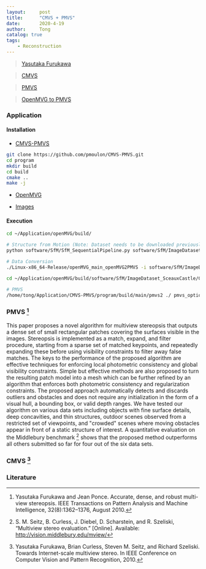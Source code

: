 ```yaml
---
layout:     post
title:      "CMVS + PMVS"
date:       2020-4-19
author:     Tong
catalog: true
tags:
    - Reconstruction
---
```


> [Yasutaka Furukawa](https://www2.cs.sfu.ca/~furukawa/)

> [CMVS](https://www.di.ens.fr/cmvs/)

> [PMVS](https://www.di.ens.fr/pmvs/)

> [OpenMVG to PMVS](https://openmvg.readthedocs.io/en/latest/software/MVS/PMVS/)

### Application

#### Installation

- [CMVS-PMVS](https://github.com/pmoulon/CMVS-PMVS)

```bash
git clone https://github.com/pmoulon/CMVS-PMVS.git
cd program
mkdir build
cd build
cmake ..
make -j  
```

- [OpenMVG](http://tongling916.github.io/2020/03/14/OpenMVG/#installation)

- [Images](https://github.com/openMVG/ImageDataset_SceauxCastle)

#### Execution

```bash
cd ~/Application/openMVG/build/

# Structure from Motion (Note: Dataset needs to be downloaded previously)
python software/SfM/SfM_SequentialPipeline.py software/SfM/ImageDataset_SceauxCastle/images/ software/SfM/ImageDataset_SceauxCastle/Castle_Incremental_Reconstruction/

# Data Conversion 
./Linux-x86_64-Release/openMVG_main_openMVG2PMVS -i software/SfM/ImageDataset_SceauxCastle/Castle_Incremental_Reconstruction/reconstruction_sequential/sfm_data.bin -o software/SfM/ImageDataset_SceauxCastle/Castle_Incremental_Reconstruction/

cd ~/Application/openMVG/build/software/SfM/ImageDataset_SceauxCastle/Castle_Incremental_Reconstruction/PMVS

# PMVS
/home/tong/Application/CMVS-PMVS/program/build/main/pmvs2 ./ pmvs_options.txt
```

### PMVS [^Furukawa10a] 

This paper proposes a novel algorithm for multiview stereopsis that outputs a dense set of small rectangular patches covering the surfaces visible in the images. Stereopsis is implemented as a match, expand, and filter procedure, starting from a sparse set of matched keypoints, and repeatedly expanding these before using visibility constraints to filter away false matches. The keys to the performance of the proposed algorithm are effective techniques for enforcing local photometric consistency and global visibility constraints. Simple but effective methods are also proposed to turn the resulting patch model into a mesh which can be further refined by an algorithm that enforces both photometric consistency and regularization constraints. The proposed approach automatically detects and discards outliers and obstacles and does not require any initialization in the form of a visual hull, a bounding box, or valid depth ranges. We have tested our algorithm on various data sets including objects with fine surface details, deep concavities, and thin structures, outdoor scenes observed from a restricted set of viewpoints, and "crowded" scenes where moving obstacles appear in front of a static structure of interest. A quantitative evaluation on the Middlebury benchmark [^Seitz06] shows that the proposed method outperforms all others submitted so far for four out of the six data sets.

### CMVS [^Furukawa10b]

### Literature 

[^Furukawa10a]: Yasutaka Furukawa and Jean Ponce. Accurate, dense, and robust multi-view stereopsis. IEEE Transactions on Pattern Analysis and Machine Intelligence, 32(8):1362–1376, August 2010.

[^Furukawa10b]: Yasutaka Furukawa, Brian Curless, Steven M. Seitz, and Richard Szeliski. Towards Internet-scale multiview stereo. In IEEE Conference on Computer Vision and Pattern Recognition, 2010.

[^Seitz06]: S. M. Seitz, B. Curless, J. Diebel, D. Scharstein, and R. Szeliski, “Multiview stereo evaluation.” [Online]. Available: http://vision.middlebury.edu/mview/